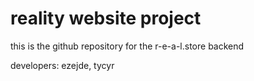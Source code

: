 # reality website project

this is the github repository for the r-e-a-l.store backend

developers: ezejde, tycyr

